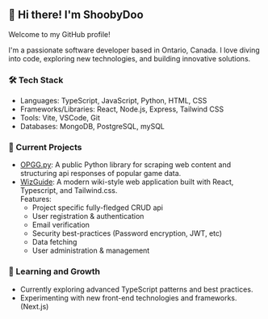 ## 👋 Hi there! I'm ShoobyDoo
Welcome to my GitHub profile! 

I'm a passionate software developer based in Ontario, Canada. I love diving into code, exploring new technologies, and building innovative solutions.

### 🛠️ Tech Stack
* Languages: TypeScript, JavaScript, Python, HTML, CSS
* Frameworks/Libraries: React, Node.js, Express, Tailwind CSS
* Tools: Vite, VSCode, Git
* Databases: MongoDB, PostgreSQL, mySQL

### 🔭 Current Projects
* [OPGG.py](https://github.com/ShoobyDoo/OPGG.py): A public Python library for scraping web content and structuring api responses of popular game data.
* [WizGuide](https://www.wizguide.app/): A modern wiki-style web application built with React, Typescript, and Tailwind.css.<br>
  Features:
  * Project specific fully-fledged CRUD api
  * User registration & authentication
  * Email verification
  * Security best-practices (Password encryption, JWT, etc)
  * Data fetching
  * User administration & management

### 🌱 Learning and Growth
* Currently exploring advanced TypeScript patterns and best practices.
* Experimenting with new front-end technologies and frameworks. (Next.js)
